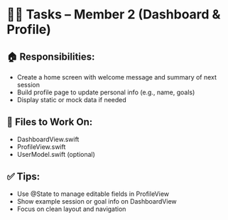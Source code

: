 # 🧑‍💻 Tasks – Member 2 (Dashboard & Profile)

## 🏠 Responsibilities:
- Create a home screen with welcome message and summary of next session
- Build profile page to update personal info (e.g., name, goals)
- Display static or mock data if needed

## 📁 Files to Work On:
- DashboardView.swift
- ProfileView.swift
- UserModel.swift (optional)

## ✅ Tips:
- Use @State to manage editable fields in ProfileView
- Show example session or goal info on DashboardView
- Focus on clean layout and navigation
